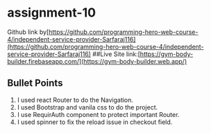 # assignment-10
Github link by[https://github.com/programming-hero-web-course-4/independent-service-provider-Sarfaraj116](https://github.com/programming-hero-web-course-4/independent-service-provider-Sarfaraj116)
##Live Site link:[https://gym-body-builder.firebaseapp.com/](https://gym-body-builder.web.app/)

## Bullet Points

1. I used react Router to do the Navigation.
2. I used Bootstrap and vanila css to do the project.
3. I use RequirAuth component to protect important Router.
4. I used spinner to fix the reload issue in checkout field.
